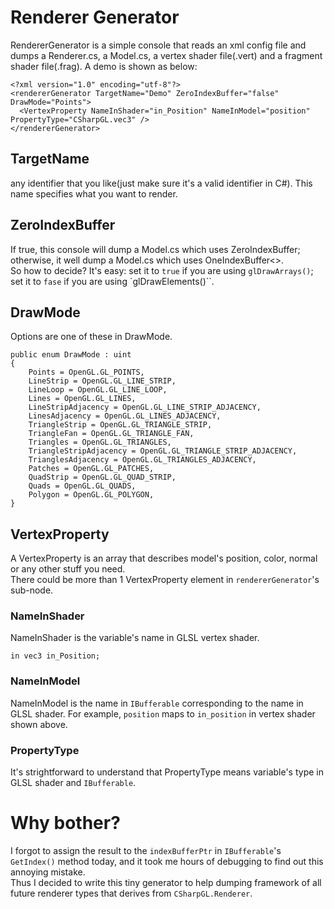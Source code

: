 ﻿# Renderer Generator
RendererGenerator is a simple console that reads an xml config file and dumps a Renderer.cs, a Model.cs, a vertex shader file(.vert) and a fragment shader file(.frag).
A demo is shown as below:
```
<?xml version="1.0" encoding="utf-8"?>
<rendererGenerator TargetName="Demo" ZeroIndexBuffer="false" DrawMode="Points">
  <VertexProperty NameInShader="in_Position" NameInModel="position" PropertyType="CSharpGL.vec3" />
</rendererGenerator>
```
## TargetName
any identifier that you like(just make sure it's a valid identifier in C#). This name specifies what you want to render.
## ZeroIndexBuffer
If true, this console will dump a Model.cs which uses ZeroIndexBuffer; otherwise, it well dump a Model.cs which uses OneIndexBuffer<>.  
So how to decide? It's easy: set it to `true` if you are using `glDrawArrays()`; set it to `fase` if you are using `glDrawElements()``.
## DrawMode
Options are one of these in DrawMode.
```
public enum DrawMode : uint
{
    Points = OpenGL.GL_POINTS,
    LineStrip = OpenGL.GL_LINE_STRIP,
    LineLoop = OpenGL.GL_LINE_LOOP,
    Lines = OpenGL.GL_LINES,
    LineStripAdjacency = OpenGL.GL_LINE_STRIP_ADJACENCY,
    LinesAdjacency = OpenGL.GL_LINES_ADJACENCY,
    TriangleStrip = OpenGL.GL_TRIANGLE_STRIP,
    TriangleFan = OpenGL.GL_TRIANGLE_FAN,
    Triangles = OpenGL.GL_TRIANGLES,
    TriangleStripAdjacency = OpenGL.GL_TRIANGLE_STRIP_ADJACENCY,
    TrianglesAdjacency = OpenGL.GL_TRIANGLES_ADJACENCY,
    Patches = OpenGL.GL_PATCHES,
    QuadStrip = OpenGL.GL_QUAD_STRIP,
    Quads = OpenGL.GL_QUADS,
    Polygon = OpenGL.GL_POLYGON,
}
```
## VertexProperty
A VertexProperty is an array that describes model's position, color, normal or any other stuff you need.  
There could be more than 1 VertexProperty element in `rendererGenerator`'s sub-node.
### NameInShader
NameInShader is the variable's name in GLSL vertex shader.
```
in vec3 in_Position;
```
### NameInModel
NameInModel is the name in `IBufferable` corresponding to the name in GLSL shader.
For example, `position` maps to `in_position` in vertex shader shown above.
### PropertyType
It's strightforward to understand that PropertyType means variable's type in GLSL shader and `IBufferable`.
# Why bother?
I forgot to assign the result to the `indexBufferPtr` in `IBufferable`'s `GetIndex()` method today, and it took me hours of debugging to find out this annoying mistake.  
Thus I decided to write this tiny generator to help dumping framework of all future renderer types that derives from `CSharpGL.Renderer`.  

